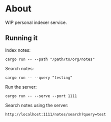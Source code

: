 # About

WIP personal indexer service.

## Running it

Index notes:

```
cargo run -- --path "/path/to/org/notes"
```

Search notes:

```
cargo run -- --query "testing"
```

Run the server:

```
cargo run -- --serve --port 1111
```

Search notes using the server:

```
http://localhost:1111/notes/search?query=test
```
